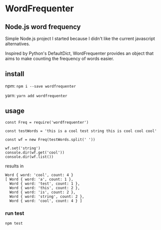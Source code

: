 WordFrequenter
=============

Node.js word frequency
----------------------

Simple Node.js project I started because I didn't like the current javascript alternatives.

Inspired by Python's DefaultDict, WordFrequenter provides an object that aims to make counting the frequency of words easier.


## install
npm: `npm i --save wordfrequenter`

yarn: `yarn add wordfrequenter`

## usage
```
const Freq = require('wordfrequenter')

const testWords = 'this is a cool test string this is cool cool cool'

const wf = new Freq(testWords.split(' '))

wf.set('string')
console.dir(wf.get('cool'))
console.dir(wf.list())
```

results in

```
Word { word: 'cool', count: 4 }
[ Word { word: 'a', count: 1 },
  Word { word: 'test', count: 1 },
  Word { word: 'this', count: 2 },
  Word { word: 'is', count: 2 },
  Word { word: 'string', count: 2 },
  Word { word: 'cool', count: 4 } ]
```

### run test
`npm test`
